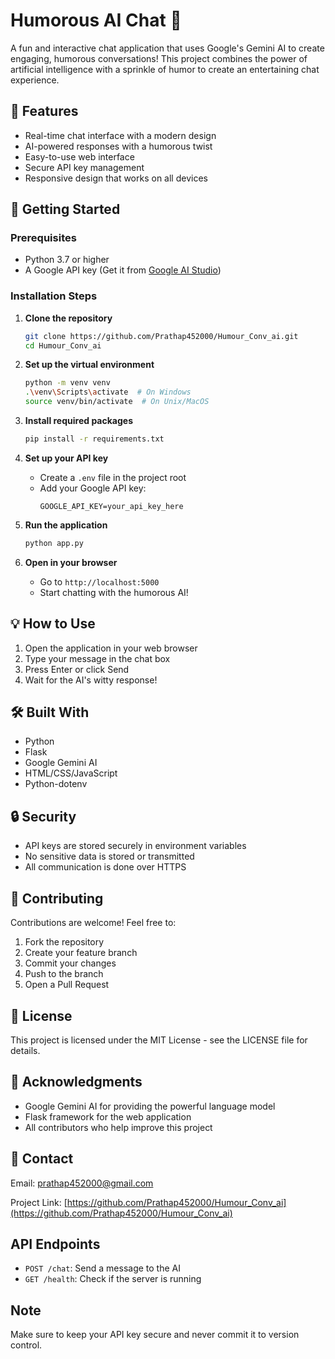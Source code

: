 # Humorous AI Chat 🤖

A fun and interactive chat application that uses Google's Gemini AI to create engaging, humorous conversations! This project combines the power of artificial intelligence with a sprinkle of humor to create an entertaining chat experience.

## 🌟 Features

- Real-time chat interface with a modern design
- AI-powered responses with a humorous twist
- Easy-to-use web interface
- Secure API key management
- Responsive design that works on all devices

## 🚀 Getting Started

### Prerequisites
- Python 3.7 or higher
- A Google API key (Get it from [Google AI Studio](https://makersuite.google.com/app/apikey))

### Installation Steps

1. **Clone the repository**
   ```bash
   git clone https://github.com/Prathap452000/Humour_Conv_ai.git
   cd Humour_Conv_ai
   ```

2. **Set up the virtual environment**
   ```bash
   python -m venv venv
   .\venv\Scripts\activate  # On Windows
   source venv/bin/activate  # On Unix/MacOS
   ```

3. **Install required packages**
   ```bash
   pip install -r requirements.txt
   ```

4. **Set up your API key**
   - Create a `.env` file in the project root
   - Add your Google API key:
     ```
     GOOGLE_API_KEY=your_api_key_here
     ```

5. **Run the application**
   ```bash
   python app.py
   ```

6. **Open in your browser**
   - Go to `http://localhost:5000`
   - Start chatting with the humorous AI!

## 💡 How to Use

1. Open the application in your web browser
2. Type your message in the chat box
3. Press Enter or click Send
4. Wait for the AI's witty response!

## 🛠️ Built With

- Python
- Flask
- Google Gemini AI
- HTML/CSS/JavaScript
- Python-dotenv

## 🔒 Security

- API keys are stored securely in environment variables
- No sensitive data is stored or transmitted
- All communication is done over HTTPS

## 🤝 Contributing

Contributions are welcome! Feel free to:
1. Fork the repository
2. Create your feature branch
3. Commit your changes
4. Push to the branch
5. Open a Pull Request

## 📝 License

This project is licensed under the MIT License - see the LICENSE file for details.

## 🙏 Acknowledgments

- Google Gemini AI for providing the powerful language model
- Flask framework for the web application
- All contributors who help improve this project

## 📧 Contact

Email: prathap452000@gmail.com

Project Link: [https://github.com/Prathap452000/Humour_Conv_ai](https://github.com/Prathap452000/Humour_Conv_ai)

## API Endpoints

- `POST /chat`: Send a message to the AI
- `GET /health`: Check if the server is running

## Note

Make sure to keep your API key secure and never commit it to version control. 
